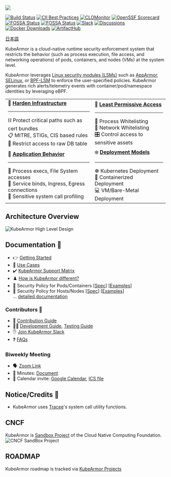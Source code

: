 ![](.gitbook/assets/logo.png)

[![Build Status](https://github.com/kubearmor/KubeArmor/actions/workflows/ci-go.yml/badge.svg)](https://github.com/kubearmor/KubeArmor/actions/workflows/ci-go.yml/)
[![CII Best Practices](https://bestpractices.coreinfrastructure.org/projects/5401/badge)](https://bestpractices.coreinfrastructure.org/projects/5401)
[![CLOMonitor](https://img.shields.io/endpoint?url=https://clomonitor.io/api/projects/cncf/kubearmor/badge)](https://clomonitor.io/projects/cncf/kubearmor)
[![OpenSSF Scorecard](https://api.securityscorecards.dev/projects/github.com/kubearmor/kubearmor/badge)](https://securityscorecards.dev/viewer/?uri=github.com/kubearmor/kubearmor)
[![FOSSA Status](https://app.fossa.com/api/projects/git%2Bgithub.com%2Fkubearmor%2FKubeArmor.svg?type=shield&issueType=license)](https://app.fossa.com/projects/git%2Bgithub.com%2Fkubearmor%2FKubeArmor?ref=badge_shield)
[![FOSSA Status](https://app.fossa.com/api/projects/git%2Bgithub.com%2Fkubearmor%2FKubeArmor.svg?type=shield&issueType=security)](https://app.fossa.com/projects/git%2Bgithub.com%2Fkubearmor%2FKubeArmor?ref=badge_shield)
[![Slack](https://img.shields.io/badge/Join%20Our%20Community-Slack-blue)](https://join.slack.com/t/kubearmor/shared_invite/zt-1ltmqdbc6-rSHw~LM6MesZZasmP2hAcA)
[![Discussions](https://img.shields.io/badge/Got%20Questions%3F-Chat-Violet)](https://github.com/kubearmor/KubeArmor/discussions)
[![Docker Downloads](https://img.shields.io/docker/pulls/kubearmor/kubearmor)](https://hub.docker.com/r/kubearmor/kubearmor)
[![ArtifactHub](https://img.shields.io/badge/ArtifactHub-KubeArmor-blue?logo=artifacthub&labelColor=grey&color=green)](https://artifacthub.io/packages/search?kind=19)

[日本語](README-JP.md)

KubeArmor is a cloud-native runtime security enforcement system that restricts the behavior \(such as process execution, file access, and networking operations\) of pods, containers, and nodes (VMs) at the system level.

KubeArmor leverages [Linux security modules \(LSMs\)](https://en.wikipedia.org/wiki/Linux_Security_Modules) such as [AppArmor](https://en.wikipedia.org/wiki/AppArmor), [SELinux](https://en.wikipedia.org/wiki/Security-Enhanced_Linux), or [BPF-LSM](https://docs.kernel.org/bpf/prog_lsm.html) to enforce the user-specified policies. KubeArmor generates rich alerts/telemetry events with container/pod/namespace identities by leveraging eBPF.

|  |   |
|:---|:---|
| :muscle: **[Harden Infrastructure](getting-started/hardening_guide.md)** <hr>:chains: Protect critical paths such as cert bundles <br>:clipboard: MITRE, STIGs, CIS based rules <br>:left_luggage: Restrict access to raw DB table | :ring: **[Least Permissive Access](getting-started/least_permissive_access.md)** <hr>:traffic_light: Process Whitelisting <br>:traffic_light: Network Whitelisting <br>:control_knobs: Control access to sensitive assets |
| :telescope: **[Application Behavior](getting-started/workload_visibility.md)** <hr>:dna: Process execs, File System accesses <br>:compass: Service binds, Ingress, Egress connections <br>:microscope: Sensitive system call profiling | :snowflake: **[Deployment Models](getting-started/deployment_models.md)** <hr>:wheel_of_dharma: Kubernetes Deployment<br>:whale2: Containerized Deployment<br>:computer: VM/Bare-Metal Deployment |

## Architecture Overview

![KubeArmor High Level Design](.gitbook/assets/kubearmor_overview.png)

## Documentation :notebook:

* :point_right: [Getting Started](getting-started/deployment_guide.md)
* :dart: [Use Cases](getting-started/use-cases.md)
* :heavy_check_mark: [KubeArmor Support Matrix](getting-started/support_matrix.md)
* :chess_pawn: [How is KubeArmor different?](getting-started/differentiation.md)
* :scroll: Security Policy for Pods/Containers [[Spec](getting-started/security_policy_specification.md)] [[Examples](getting-started/security_policy_examples.md)]
* :scroll: Security Policy for Hosts/Nodes [[Spec](getting-started/host_security_policy_specification.md)] [[Examples](getting-started/host_security_policy_examples.md)]<br>
... [detailed documentation](https://docs.kubearmor.io/kubearmor/)

### Contributors :busts_in_silhouette:

* :blue_book: [Contribution Guide](contribution/contribution_guide.md)
* :technologist: [Development Guide](contribution/development_guide.md), [Testing Guide](contribution/testing_guide.md)
* :raised_hand: [Join KubeArmor Slack](https://join.slack.com/t/kubearmor/shared_invite/zt-1ltmqdbc6-rSHw~LM6MesZZasmP2hAcA)
* :question: [FAQs](getting-started/FAQ.md)

### Biweekly Meeting

- :speaking_head: [Zoom Link](http://zoom.kubearmor.io)
- :page_facing_up: Minutes: [Document](https://docs.google.com/document/d/1IqIIG9Vz-PYpbUwrH0u99KYEM1mtnYe6BHrson4NqEs/edit)
- :calendar: Calendar invite: [Google Calendar](http://www.google.com/calendar/event?action=TEMPLATE&dates=20220210T150000Z%2F20220210T153000Z&text=KubeArmor%20Community%20Call&location=&details=%3Ca%20href%3D%22https%3A%2F%2Fdocs.google.com%2Fdocument%2Fd%2F1IqIIG9Vz-PYpbUwrH0u99KYEM1mtnYe6BHrson4NqEs%2Fedit%22%3EMinutes%20of%20Meeting%3C%2Fa%3E%0A%0A%3Ca%20href%3D%22%20http%3A%2F%2Fzoom.kubearmor.io%22%3EZoom%20Link%3C%2Fa%3E&recur=RRULE:FREQ=WEEKLY;INTERVAL=2;BYDAY=TH&ctz=Asia/Calcutta), [ICS file](getting-started/resources/KubeArmorMeetup.ics)

## Notice/Credits :handshake:

- KubeArmor uses [Tracee](https://github.com/aquasecurity/tracee/)'s system call utility functions.

## CNCF

KubeArmor is [Sandbox Project](https://www.cncf.io/projects/kubearmor/) of the Cloud Native Computing Foundation.
![CNCF SandBox Project](.gitbook/assets/cncf-sandbox.png)

## ROADMAP

KubeArmor roadmap is tracked via [KubeArmor Projects](https://github.com/orgs/kubearmor/projects?query=is%3Aopen)
